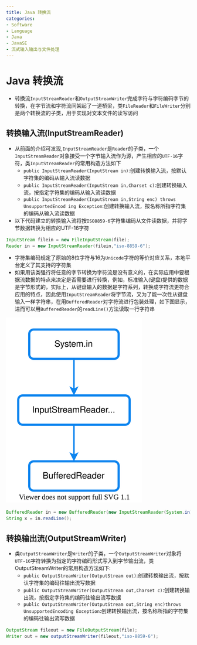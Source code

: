 ```yaml
---
title: Java 转换流
categories:
- Software
- Language
- Java
- JavaSE
- 流式输入输出与文件处理
---
```

# Java 转换流

- 转换流`InputStreamReader`和`OutputStreamWriter`完成字符与字符编码字节的转换，在字节流和字符流间架起了一道桥梁，类`FileReader`和`FileWriter`分别是两个转换流的子类，用于实现对文本文件的读写访问

## 转换输入流(InputStreamReader)

- 从前面的介绍可发现,`InputStreamReader`是`Reader`的子类，一个`InputStreamReader`对象接受一个字节输入流作为源，产生相应的`UTF-16`字符，类`InputStreamReader`的常用构造方法如下
    - `public InputStreamReader(InputStream in)`:创建转换输入流，按默认字符集的编码从输入流读数据
    - `public InputStreamReader(InputStream in,Charset c)`:创建转换输入流，按指定字符集的编码从输入流读数据
    - `public InputStreamReader(InputStream in,String enc) throws UnsupportedEncod ing Exception`:创建转换输入流，按名称所指字符集的编码从输入流读数据
- 以下代码建立的转换输入流将按`ISO8859-6`字符集编码从文件读数据，并将字节数据转换为相应的UTF-16字符

```java
InputStream filein = new FileInputStream(file);
Reader in = new InputStreamReader(filein,"iso-8859-6");
```

- 字符集编码规定了原始的8位字符与16为`Unicode`字符的等价对应关系，本地平台定义了其支持的字符集
- 如果用该类强行将任意的字节转换为字符流是没有意义的，在实际应用中要根据流数据的特点来决定是否需要进行转换，例如，标准输入(键盘)提供的数据是字节形式的，实际上，从键盘输入的数据是字符系列，转换成字符流更符合应用的特点，因此使用`InputStreamReader`将字节流，又为了能一次性从键盘输入一样字符串，在用`BufferedReader`对字符流进行包装处理，如下图显示，进而可以用`BufferedReader`的`readLine()`方法读取一行字符串


![](https://raw.githubusercontent.com/LuShan123888/Files/main/Pictures/2020-12-10-2020-11-07-Component-Page-2-4724113.svg)

```java
BufferedReader in = new BufferedReader(new InputStreamReader(System.in));
String x = in.readLine();
```

## 转换输出流(OutputStreamWriter)

- 类`OutputStreamWriter`是`Writer`的子类，一个`OutputStreamWriter`对象将`UTF-16`字符转换为指定的字符编码形式写入到字节输出流，类OutputStreamWriter的常用构造方法如下:
    - `public OutputStreamWriter(OutputStream out)`:创建转换输出流，按默认字符集的编码往输出流写数据
    - `public OutputStreamWriter(OutputStream out,Charset c)`:创建转换输出流，按指定字符集的编码往输出流写数据
    - `public OutputStreamWriter(OutputStream out,String enc)throws UnsupportedEncoding Exception`:创建转换输出流，按名称所指的字符集的编码往输出流写数据

```java
OutputStream fileout = new FileOutputStream(file);
Writer out = new outputStreamWriter(fileout,"iso-8859-6");
```

